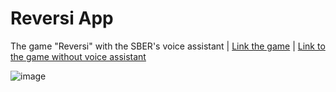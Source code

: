 # Reversi App
The game "Reversi" with the SBER's voice assistant | [Link the game](https://developers.sber.ru/link/liCRRuu) | [Link to the game without voice assistant](https://reversi-salute.vercel.app/)

![image](https://github.com/KochyanLV/sber_salute_app/assets/90781795/01d2860d-f87a-48fd-bf9f-821c84bd443d)

